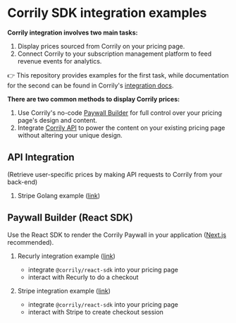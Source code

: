 # Corrily SDK integration examples

**Corrily integration involves two main tasks:**
1. Display prices sourced from Corrily on your pricing page.
2. Connect Corrily to your subscription management platform to feed revenue events for analytics.

👉 This repository provides examples for the first task,
while documentation for the second can be found in Corrily's [integration docs](https://docs.corrily.com/integrations/01_launch-checklist). 

**There are two common methods to display Corrily prices:**
1. Use Corrily's no-code [Paywall Builder](https://docs.corrily.com/paywall-builder/configure) for full control over your pricing page's design and content.
2. Integrate [Corrily API](https://docs.corrily.com/api-reference/calculate-price) to power the content on your existing pricing page without altering your unique design.


## API Integration
(Retrieve user-specific prices by making API requests to Corrily from your back-end)

1. Stripe Golang example ([link](api-integration/stripe-golang))


## Paywall Builder (React SDK)
Use the React SDK to render the Corrily Paywall in your application ([Next.js](https://nextjs.org/) recommended).

1. Recurly integration example ([link](react-sdk-integration/recurly))
    - integrate `@corrily/react-sdk` into your pricing page
    - interact with Recurly to do a checkout

2. Stripe integration example ([link](react-sdk-integration/stripe))
    - integrate `@corrily/react-sdk` into your pricing page
    - interact with Stripe to create checkout session
